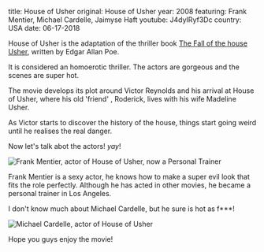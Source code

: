 title: House of Usher
original: House of Usher
year: 2008
featuring:  Frank Mentier, Michael Cardelle, Jaimyse Haft 
youtube: J4dyIRyf3Dc
country: USA
date: 06-17-2018

House of Usher is the adaptation of the thriller book [The Fall of the house Usher](https://en.wikipedia.org/wiki/The_Fall_of_the_House_of_Usher), written by Edgar Allan Poe. 

It is considered an homoerotic thriller. The actors are gorgeous and the scenes are super hot.

The movie develops its plot around Victor Reynolds and his arrival at House of Usher, where his old 'friend' , Roderick, lives with his wife Madeline Usher. 

As Victor starts to discover the history of the house, things start going weird until he realises the real danger.

Now let's talk abot the actors! *yay*!

![Frank Mentier, actor of House of Usher, now a Personal Trainer]({filename}/uploads/frankmat.jpg)

Frank Mentier is a sexy  actor, he knows how to make a super evil look that fits the role perfectly.
Although he has acted in other movies, he became a personal trainer in Los Angeles.

I don't know much about Michael Cardelle, but he sure is hot as f***!

![Michael Cardelle, actor of House of Usher]({filename}/images/cardelle.jpg)

Hope you guys enjoy the movie!


